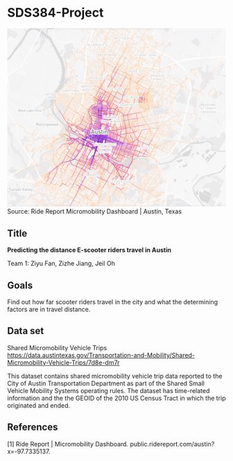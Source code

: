 # SDS384-Project

![RLagent](./e-scooter_austin.png)
Source: Ride Report Micromobility Dashboard | Austin, Texas

## Title
**Predicting the distance E-scooter riders travel in Austin**

Team 1: Ziyu Fan, Zizhe Jiang, Jeil Oh

## Goals
Find out how far scooter riders travel in the city and what the determining factors are in travel distance.

## Data set
Shared Micromobility Vehicle Trips
https://data.austintexas.gov/Transportation-and-Mobility/Shared-Micromobility-Vehicle-Trips/7d8e-dm7r

This dataset contains shared micromobility vehicle trip data reported to the City of Austin Transportation Department as part of the Shared Small Vehicle Mobility Systems operating rules. The dataset has time-related information and the the GEOID of the 2010 US Census Tract in which the trip originated and ended. 

## References
[1] Ride Report | Micromobility Dashboard. public.ridereport.com/austin?x=-97.7335137.
